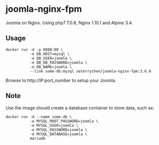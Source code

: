 # joomla-nginx-fpm

Joomla on Nginx. Using php7 7.0.8, Nginx 1.10.1 and Alpine 3.4.

## Usage
```
docker run -d -p 8080:80 \
           -e DB_HOST=mysql \
           -e DB_USER=joomla \
           -e DB_DB_PASSWORD=joomla \
           -e DB_NAME=joomla \
           --link some-db:mysql seterrychen/joomla-nginx-fpm:3.6.0
```
Browse to http://IP:port_number to setup your Joomla.


## Note
Use the image should create a database container to store data, such as:
```
docker run -d --name some-db \
           -e MYSQL_ROOT_PASSWORD=joomla \
           -e MYSQL_USER=joomla \
           -e MYSQL_PASSWORD=joomla \
           -e MYSQL_DATABASE=joomla \
           mariadb
```
